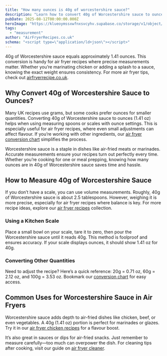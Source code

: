 ```yaml
---
title: "How many ounces is 40g of worcestershire sauce?"
description: "Learn how to convert 40g of Worcestershire sauce to ounces in seconds. Perfect for air fryer recipes and precise cooking measurements."
pubDate: 2025-08-12T00:00:00.000Z
heroImage: "https://klueoymssxwfnxsvcyhv.supabase.co/storage/v1/object/public/md/40g-worcestershire-sauce-to-ounces-59b7360b.webp"
tags:
  - "measurement"
author: "AirFryerRecipes.co.uk"
schema: "<script type=\"application/ld+json\"></script>"
---
```


<p>40g of Worcestershire sauce equals approximately 1.41 ounces. This conversion is handy for air fryer recipes where precise measurements matter. Whether you’re marinating chicken or adding a splash to a sauce, knowing the exact weight ensures consistency. For more air fryer tips, check out <a href=https://www.airfryerrecipe.co.uk>airfryerrecipe.co.uk</a>.</p>

<h2>Why Convert 40g of Worcestershire Sauce to Ounces?</h2>
<p>Many UK recipes use grams, but some cooks prefer ounces for smaller quantities. Converting 40g of Worcestershire sauce to ounces (1.41 oz) helps when using measuring spoons or scales with ounce settings. This is especially useful for air fryer recipes, where even small adjustments can affect flavour. If you’re working with other ingredients, our <a href=https://www.airfryerrecipe.co.uk/air-fryer-conversion-chart>air fryer conversion chart</a> simplifies the process.</p>
<p>Worcestershire sauce is a staple in dishes like air-fried meats or marinades. Accurate measurements ensure your recipes turn out perfectly every time. Whether you’re cooking for one or meal prepping, knowing how many ounces are in 40g of Worcestershire sauce saves time and hassle.</p>

<h2>How to Measure 40g of Worcestershire Sauce</h2>
<p>If you don’t have a scale, you can use volume measurements. Roughly, 40g of Worcestershire sauce is about 2.5 tablespoons. However, weighing it is more precise, especially for air fryer recipes where balance is key. For more recipe ideas, explore our <a href=https://www.airfryerrecipe.co.uk/recipes>air fryer recipes</a> collection.</p>

<h3>Using a Kitchen Scale</h3>
<p>Place a small bowl on your scale, tare it to zero, then pour the Worcestershire sauce until it reads 40g. This method is foolproof and ensures accuracy. If your scale displays ounces, it should show 1.41 oz for 40g.</p>

<h3>Converting Other Quantities</h3>
<p>Need to adjust the recipe? Here’s a quick reference: 20g = 0.71 oz, 60g = 2.12 oz, and 100g = 3.53 oz. Bookmark our <a href=https://www.airfryerrecipe.co.uk/air-fryer-conversion-chart>conversion chart</a> for easy access.</p>

<h2>Common Uses for Worcestershire Sauce in Air Fryers</h2>
<p>Worcestershire sauce adds depth to air-fried dishes like chicken, beef, or even vegetables. A 40g (1.41 oz) portion is perfect for marinades or glazes. Try it in our <a href=https://www.airfryerrecipe.co.uk/recipe-category/chicken>air fryer chicken recipes</a> for a flavour boost.</p>
<p>It’s also great in sauces or dips for air-fried snacks. Just remember to measure carefully—too much can overpower the dish. For cleaning tips after cooking, visit our guide on <a href=https://www.airfryerrecipe.co.uk/air-fryer-cleaner>air fryer cleaner</a>.</p>